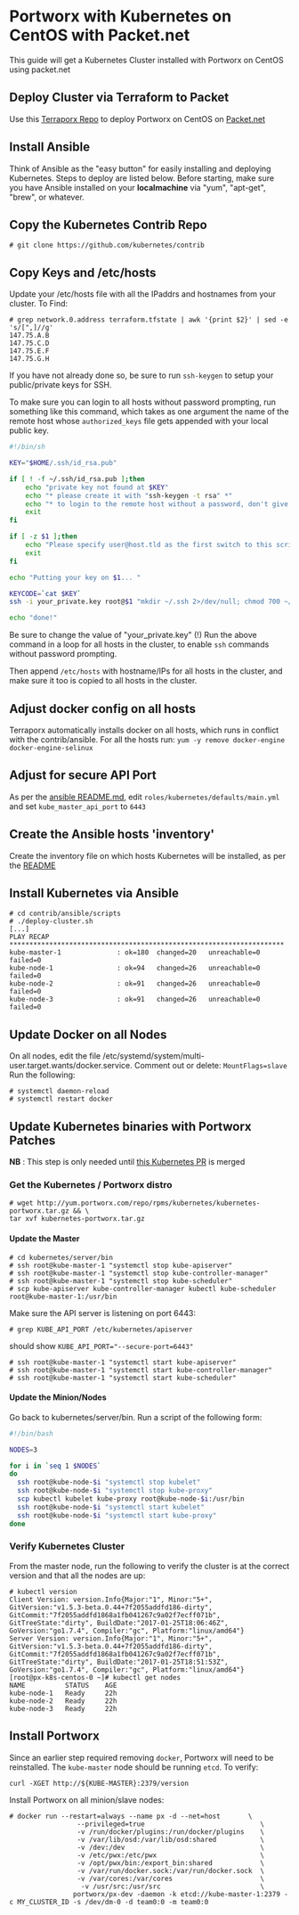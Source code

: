 # Portworx with Kubernetes on CentOS with Packet.net
This guide will get a Kubernetes Cluster installed with Portworx on CentOS using packet.net

## Deploy Cluster via Terraform to Packet
Use this [Terraporx Repo](https://github.com/portworx/terraporx/tree/master/packet) to deploy 
Portworx on CentOS on [Packet.net](https://www.packet.net/)

## Install Ansible
Think of Ansible as the "easy button" for easily installing and deploying Kubernetes.
Steps to deploy are listed below.   Before starting, make sure you have Ansible installed
on your **localmachine** via "yum", "apt-get", "brew", or whatever.


## Copy the Kubernetes Contrib Repo

```
# git clone https://github.com/kubernetes/contrib
```

## Copy Keys and /etc/hosts

Update your /etc/hosts file with all the IPaddrs and hostnames from your cluster.   To Find:

```
# grep network.0.address terraform.tfstate | awk '{print $2}' | sed -e 's/[",]//g'
147.75.A.B
147.75.C.D
147.75.E.F
147.75.G.H
```

If you have not already done so, be sure to run `ssh-keygen` to setup your public/private keys for SSH.

To make sure you can login to all hosts without password prompting, run something like this command, 
which takes as one argument the name of the remote host whose `authorized_keys` file gets appended
with your local public key.

```bash
#!/bin/sh

KEY="$HOME/.ssh/id_rsa.pub"

if [ ! -f ~/.ssh/id_rsa.pub ];then
    echo "private key not found at $KEY"
    echo "* please create it with "ssh-keygen -t rsa" *"
    echo "* to login to the remote host without a password, don't give the key you create with ssh-keygen a password! *"
    exit
fi

if [ -z $1 ];then
    echo "Please specify user@host.tld as the first switch to this script"
    exit
fi

echo "Putting your key on $1... "

KEYCODE=`cat $KEY`
ssh -i your_private.key root@$1 "mkdir ~/.ssh 2>/dev/null; chmod 700 ~/.ssh; echo "$KEYCODE" >> ~/.ssh/authorized_keys; chmod 644 ~/.ssh/authorized_keys"

echo "done!"
```

Be sure to change the value of "your_private.key" (!)
Run the above command in a loop for all hosts in the cluster, to enable `ssh` commands without password prompting.


Then append `/etc/hosts` with hostname/IPs for all hosts in the cluster, and make sure it too is copied to all
hosts in the cluster.

## Adjust docker config on all hosts
Terraporx automatically installs docker on all hosts, which runs in conflict with the contrib/ansible.
For all the hosts run: `yum -y remove docker-engine docker-engine-selinux`

## Adjust for secure API Port
As per the [ansible README.md](https://github.com/kubernetes/contrib/blob/master/ansible/README.md#kubernetes-source-type), 
edit `roles/kubernetes/defaults/main.yml` and set `kube_master_api_port` to `6443`

## Create the Ansible hosts 'inventory'
Create the inventory file on which hosts Kubernetes will be installed, as per the [README](https://github.com/kubernetes/contrib/blob/master/ansible/README.md)

## Install Kubernetes via Ansible

```
# cd contrib/ansible/scripts
# ./deploy-cluster.sh
[...]
PLAY RECAP *********************************************************************
kube-master-1              : ok=180  changed=20   unreachable=0    failed=0
kube-node-1                : ok=94   changed=26   unreachable=0    failed=0
kube-node-2                : ok=91   changed=26   unreachable=0    failed=0
kube-node-3                : ok=91   changed=26   unreachable=0    failed=0
```
 
## Update Docker on all Nodes
On all nodes, edit the file /etc/systemd/system/multi-user.target.wants/docker.service.
Comment out or delete: `MountFlags=slave`
Run the following:

```
# systemctl daemon-reload
# systemctl restart docker
```

## Update Kubernetes binaries with Portworx Patches
 
**NB** : This step is only needed until [this Kubernetes PR](https://github.com/kubernetes/kubernetes/pull/39535) is merged
 
###  Get the Kubernetes / Portworx distro
 
```
# wget http://yum.portworx.com/repo/rpms/kubernetes/kubernetes-portworx.tar.gz && \
tar xvf kubernetes-portworx.tar.gz
```

####  Update the Master

```
# cd kubernetes/server/bin
# ssh root@kube-master-1 "systemctl stop kube-apiserver"
# ssh root@kube-master-1 "systemctl stop kube-controller-manager"
# ssh root@kube-master-1 "systemctl stop kube-scheduler"
# scp kube-apiserver kube-controller-manager kubectl kube-scheduler root@kube-master-1:/usr/bin
```

Make sure the API server is listening on port 6443:

```
# grep KUBE_API_PORT /etc/kubernetes/apiserver
```
should show `KUBE_API_PORT="--secure-port=6443"`

```
# ssh root@kube-master-1 "systemctl start kube-apiserver"
# ssh root@kube-master-1 "systemctl start kube-controller-manager"
# ssh root@kube-master-1 "systemctl start kube-scheduler"
```

#### Update the Minion/Nodes

Go back to kubernetes/server/bin.
Run a script of the following form:

```bash
#!/bin/bash

NODES=3

for i in `seq 1 $NODES`
do
  ssh root@kube-node-$i "systemctl stop kubelet"
  ssh root@kube-node-$i "systemctl stop kube-proxy"
  scp kubectl kubelet kube-proxy root@kube-node-$i:/usr/bin
  ssh root@kube-node-$i "systemctl start kubelet"
  ssh root@kube-node-$i "systemctl start kube-proxy"
done
```

### Verify Kubernetes Cluster

From the master node, run the following to verify the cluster is at the correct version
and that all the nodes are up:

```
# kubectl version
Client Version: version.Info{Major:"1", Minor:"5+", GitVersion:"v1.5.3-beta.0.44+7f2055addfd186-dirty", GitCommit:"7f2055addfd1868a1fb041267c9a02f7ecff071b", GitTreeState:"dirty", BuildDate:"2017-01-25T18:06:46Z", GoVersion:"go1.7.4", Compiler:"gc", Platform:"linux/amd64"}
Server Version: version.Info{Major:"1", Minor:"5+", GitVersion:"v1.5.3-beta.0.44+7f2055addfd186-dirty", GitCommit:"7f2055addfd1868a1fb041267c9a02f7ecff071b", GitTreeState:"dirty", BuildDate:"2017-01-25T18:51:53Z", GoVersion:"go1.7.4", Compiler:"gc", Platform:"linux/amd64"}
[root@px-k8s-centos-0 ~]# kubectl get nodes
NAME          STATUS    AGE
kube-node-1   Ready     22h
kube-node-2   Ready     22h
kube-node-3   Ready     22h
```

## Install Portworx
Since an earlier step required removing `docker`, Portworx will need to be reinstalled.
The `kube-master` node should be running `etcd`.   To verify:

```
curl -XGET http://${KUBE-MASTER}:2379/version
```

Install Portworx on all minion/slave nodes:

```
# docker run --restart=always --name px -d --net=host       \
                 --privileged=true                             \
                 -v /run/docker/plugins:/run/docker/plugins    \
                 -v /var/lib/osd:/var/lib/osd:shared           \
                 -v /dev:/dev                                  \
                 -v /etc/pwx:/etc/pwx                          \
                 -v /opt/pwx/bin:/export_bin:shared            \
                 -v /var/run/docker.sock:/var/run/docker.sock  \
                 -v /var/cores:/var/cores                      \
                  -v /usr/src:/usr/src                         \
                portworx/px-dev -daemon -k etcd://kube-master-1:2379 -c MY_CLUSTER_ID -s /dev/dm-0 -d team0:0 -m team0:0
```
